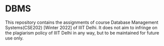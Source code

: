 # DBMS
This repository contains the assignments of course Database Management Systems(CSE202) [Winter 2022] of IIIT Delhi. It does not aim to infringe on the plagiarism policy of IIIT Delhi in any way, but to be maintained for future use only.
